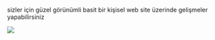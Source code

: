 
sizler için güzel görünümli basit bir kişisel web site üzerinde gelişmeler yapabilirsiniz


<img  src="https://cdn.discordapp.com/attachments/1079451468140118126/1095356326361698374/image.png">
